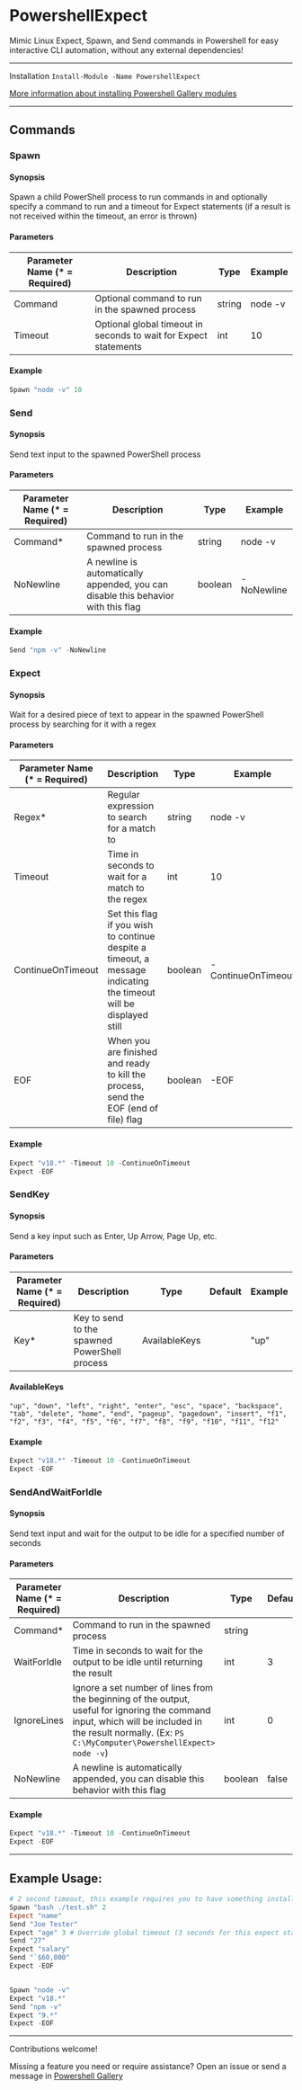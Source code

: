 # PowershellExpect

Mimic Linux Expect, Spawn, and Send commands in Powershell for easy interactive CLI automation, without any external dependencies!

----

Installation
`Install-Module -Name PowershellExpect`

[More information about installing Powershell Gallery modules](https://learn.microsoft.com/en-us/powershell/module/powershellget/install-module?view=powershellget-2.x)

---

## Commands

### Spawn

#### Synopsis

Spawn a child PowerShell process to run commands in and optionally specify a command to run and a timeout for Expect statements (if a result is not received within the timeout, an error is thrown)

#### Parameters

| Parameter Name (* = Required) | Description                                                  | Type   | Example |
| ----------------------------- | ------------------------------------------------------------ | ------ | ------- |
| Command                       | Optional command to run in the spawned process               | string | node -v |
| Timeout                       | Optional global timeout in seconds to wait for Expect statements | int    | 10      |

#### Example

```powershell
Spawn "node -v" 10
```

### Send

#### Synopsis

Send text input to the spawned PowerShell process

#### Parameters

| Parameter Name (* = Required) | Description                                                  | Type    | Example    |
| ----------------------------- | ------------------------------------------------------------ | ------- | ---------- |
| Command*                      | Command to run in the spawned process                        | string  | node -v    |
| NoNewline                     | A newline is automatically appended, you can disable this behavior with this flag | boolean | -NoNewline |

#### Example

```powershell
Send "npm -v" -NoNewline
```

### Expect

#### Synopsis

Wait for a desired piece of text to appear in the spawned PowerShell process by searching for it with a regex

#### Parameters

| Parameter Name (* = Required) | Description                                                  | Type    | Example            |
| ----------------------------- | ------------------------------------------------------------ | ------- | ------------------ |
| Regex*                        | Regular expression to search for a match to                  | string  | node -v            |
| Timeout                       | Time in seconds to wait for a match to the regex             | int     | 10                 |
| ContinueOnTimeout             | Set this flag if you wish to continue despite a timeout, a message indicating the timeout will be displayed still | boolean | -ContinueOnTimeout |
| EOF                           | When you are finished and ready to kill the process, send the EOF (end of file) flag | boolean | -EOF               |

#### Example

```powershell
Expect "v18.*" -Timeout 10 -ContinueOnTimeout
Expect -EOF
```

### SendKey

#### Synopsis

Send a key input such as Enter, Up Arrow, Page Up, etc.

#### Parameters

| Parameter Name (* = Required) | Description                                   | Type          | Default | Example |
| ----------------------------- | --------------------------------------------- | ------------- | ------- | ------- |
| Key*                          | Key to send to the spawned PowerShell process | AvailableKeys |         | "up"    |

#### AvailableKeys

```
"up", "down", "left", "right", "enter", "esc", "space", "backspace", "tab", "delete", "home", "end", "pageup", "pagedown", "insert", "f1", "f2", "f3", "f4", "f5", "f6", "f7", "f8", "f9", "f10", "f11", "f12"
```

#### Example

```powershell
Expect "v18.*" -Timeout 10 -ContinueOnTimeout
Expect -EOF
```

### SendAndWaitForIdle

#### Synopsis

Send text input and wait for the output to be idle for a specified number of seconds

#### Parameters

| Parameter Name (* = Required) | Description                                                  | Type    | Default | Example    |
| ----------------------------- | ------------------------------------------------------------ | ------- | ------- | ---------- |
| Command*                      | Command to run in the spawned process                        | string  |         | node -v    |
| WaitForIdle                   | Time in seconds to wait for the output to be idle until returning the result | int     | 3       | 3          |
| IgnoreLines                   | Ignore a set number of lines from the beginning of the output, useful for ignoring the command input, which will be included in the result normally. (Ex: `PS C:\MyComputer\PowershellExpect> node -v`) | int     | 0       | 2          |
| NoNewline                     | A newline is automatically appended, you can disable this behavior with this flag | boolean | false   | -NoNewline |

#### Example

```powershell
Expect "v18.*" -Timeout 10 -ContinueOnTimeout
Expect -EOF
```



----

## Example Usage:
```powershell
# 2 second timeout, this example requires you to have something installed that can run bash scripts for you
Spawn "bash ./test.sh" 2
Expect "name"
Send "Joe Tester"
Expect "age" 3 # Override global timeout (3 seconds for this expect statement)
Send "27"
Expect "salary"
Send "`$60,000"
Expect -EOF


Spawn "node -v"
Expect "v18.*"
Send "npm -v"
Expect "9.*"
Expect -EOF
```

---

Contributions welcome!

Missing a feature you need or require assistance? Open an issue or send a message in [Powershell Gallery](https://www.powershellgallery.com/packages/PowershellExpect)
